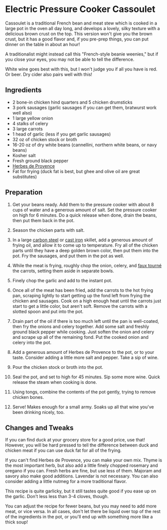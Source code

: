 Electric Pressure Cooker Cassoulet
==================================

Cassoulet is a traditional French bean and meat stew which is cooked in a large pot in the oven all day long,
and develops a lovely, silky texture with a delicious brown crust on the top. This version won't give you the
brown crust, but it has a good flavor and, if you pre-prep things, you can put dinner on the table in about an hour!

A traditionalist might instead call this "French-style beanie weenies," but if you close your eyes, you may not
be able to tell the difference.

White wine goes best with this, but I won't judge you if all you have is red. Or beer. Dry cider also pairs well with this!

Ingredients
-----------

* 2 bone-in chicken hind quarters and 5 chicken drumsticks
* 3 pork sausages (garlic sausages if you can get them, bratwurst work well also)
* 1 large yellow onion
* 4 stalks of celery
* 3 large carrots
* 1 head of garlic (less if you get garlic sausages)
* 32 oz of chicken stock or broth
* 16-20 oz of dry white beans (cannellini, northern white beans, or navy beans)
* Kosher salt
* Fresh ground black pepper
* [Herbes de Provence](https://en.wikipedia.org/wiki/Herbes_de_Provence)
* Fat for frying (duck fat is best, but ghee and olive oil are great substitutes)

Preparation
-----------

1. Get your beans ready. Add them to the pressure cooker with about 8 cups of water and a generous amount of salt. Set the pressure cooker on high for 6 minutes. Do a quick release when done, drain the beans, then put them back in the pot.

2. Season the chicken parts with salt.

3. In a large [carbon steel](https://matferbourgeatusa.com/product/black-steel-round-frying-pan-10/) or [cast iron](https://www.lodgemfg.com/round-cast-iron-classic-skillet) skillet, add a generous amount of frying oil, and allow it to come up to temperature. Fry all of the chicken parts until they have a deep golden brown color, then put them into the pot. Fry the sausages, and put them in the pot as well.

4. While the meat is frying, roughly chop the onion, celery, and [faux tourné](https://www.seriouseats.com/2010/05/knife-skills-how-to-cut-carrots.html) the carrots, setting them aside in separate bowls.

5. Finely chop the garlic and add to the instant pot.

6. Once all of the meat has been fried, add the carrots to the hot frying pan, scraping lightly to start getting up the fond left from frying the chicken and sausages. Cook on a high enough heat until the carrots just start to get a little color, but aren't soft. Remove the carrots with a slotted spoon and put into the pot.

7. Drain part of the oil if there is too much left until the pan is well-coated, then fry the onions and celery together. Add some salt and freshly ground black pepper while cooking. Just soften the onion and celery and scrape up all of the remaining fond. Put the cooked onion and celery into the pot.

8. Add a generous amount of Herbes de Provence to the pot, or to your taste. Consider adding a little more salt and pepper. Take a sip of wine.

9. Pour the chicken stock or broth into the pot.

10. Seal the pot, and set to high for 45 minutes. Sip some more wine. Quick release the steam when cooking is done.

11. Using tongs, combine the contents of the pot gently, trying to remove chicken bones.

12. Serve! Makes enough for a small army. Soaks up all that wine you've been drinking nicely, too.

Changes and Tweaks
------------------

If you can find duck at your grocery store for a good price, use that! However, you will be hard pressed to tell the difference between duck and chicken meat if you can use duck fat for all of the frying.

If you can't find Herbes de Provence, you can make your own mix. Thyme is the most important herb, but also add a little finely chopped rosemary and oregano if you can. Fresh herbs are fine, but use less of them. Majoram and savory also make good additions. Lavendar is not necessary. You can also consider adding a little nutmeg for a more traditional flavor.

This recipe is quite garlicky, but it still tastes quite good if you ease up on the garlic. Don't less less than 3-4 cloves, though.

You can adjust the recipe for fewer beans, but you may need to add more meat, or vice versa. In all cases, don't let there be liquid over top of the rest of the ingredients in the pot, or you'll end up with something more like a thick soup!
